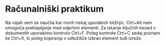 # Računalniški praktikum
Na vajah sem se naučila kar novih nekaj uporabnih bližnjic. Ctrl+Alt nam omogoča preklapljanje med odprtimi elementi. Za iskanje ključnih besed v dokumentih uporabimo kontrolo Ctrl+F. Poleg kontrole Ctrl+C sedaj poznam še Ctrl+X, ki poleg kopiranja v odložišče izbran element tudi izreže.
